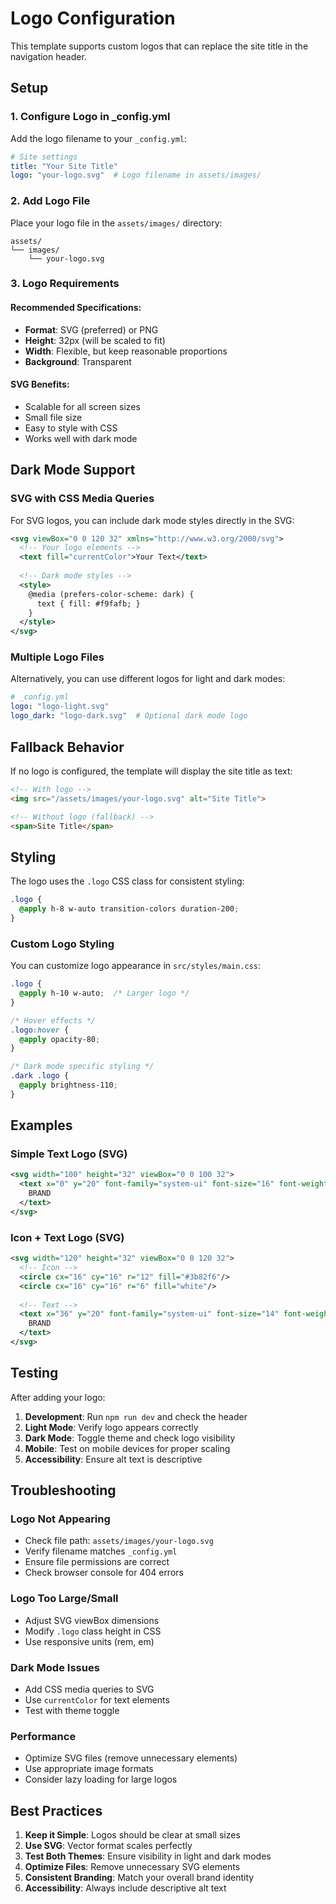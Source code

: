 # Logo Configuration

This template supports custom logos that can replace the site title in the navigation header.

## Setup

### 1. Configure Logo in _config.yml

Add the logo filename to your `_config.yml`:

```yaml
# Site settings
title: "Your Site Title"
logo: "your-logo.svg"  # Logo filename in assets/images/
```

### 2. Add Logo File

Place your logo file in the `assets/images/` directory:

```
assets/
└── images/
    └── your-logo.svg
```

### 3. Logo Requirements

#### Recommended Specifications:
- **Format**: SVG (preferred) or PNG
- **Height**: 32px (will be scaled to fit)
- **Width**: Flexible, but keep reasonable proportions
- **Background**: Transparent

#### SVG Benefits:
- Scalable for all screen sizes
- Small file size
- Easy to style with CSS
- Works well with dark mode

## Dark Mode Support

### SVG with CSS Media Queries

For SVG logos, you can include dark mode styles directly in the SVG:

```svg
<svg viewBox="0 0 120 32" xmlns="http://www.w3.org/2000/svg">
  <!-- Your logo elements -->
  <text fill="currentColor">Your Text</text>
  
  <!-- Dark mode styles -->
  <style>
    @media (prefers-color-scheme: dark) {
      text { fill: #f9fafb; }
    }
  </style>
</svg>
```

### Multiple Logo Files

Alternatively, you can use different logos for light and dark modes:

```yaml
# _config.yml
logo: "logo-light.svg"
logo_dark: "logo-dark.svg"  # Optional dark mode logo
```

## Fallback Behavior

If no logo is configured, the template will display the site title as text:

```html
<!-- With logo -->
<img src="/assets/images/your-logo.svg" alt="Site Title">

<!-- Without logo (fallback) -->
<span>Site Title</span>
```

## Styling

The logo uses the `.logo` CSS class for consistent styling:

```css
.logo {
  @apply h-8 w-auto transition-colors duration-200;
}
```

### Custom Logo Styling

You can customize logo appearance in `src/styles/main.css`:

```css
.logo {
  @apply h-10 w-auto;  /* Larger logo */
}

/* Hover effects */
.logo:hover {
  @apply opacity-80;
}

/* Dark mode specific styling */
.dark .logo {
  @apply brightness-110;
}
```

## Examples

### Simple Text Logo (SVG)
```svg
<svg width="100" height="32" viewBox="0 0 100 32">
  <text x="0" y="20" font-family="system-ui" font-size="16" font-weight="600" fill="currentColor">
    BRAND
  </text>
</svg>
```

### Icon + Text Logo (SVG)
```svg
<svg width="120" height="32" viewBox="0 0 120 32">
  <!-- Icon -->
  <circle cx="16" cy="16" r="12" fill="#3b82f6"/>
  <circle cx="16" cy="16" r="6" fill="white"/>
  
  <!-- Text -->
  <text x="36" y="20" font-family="system-ui" font-size="14" font-weight="600" fill="currentColor">
    BRAND
  </text>
</svg>
```

## Testing

After adding your logo:

1. **Development**: Run `npm run dev` and check the header
2. **Light Mode**: Verify logo appears correctly
3. **Dark Mode**: Toggle theme and check logo visibility
4. **Mobile**: Test on mobile devices for proper scaling
5. **Accessibility**: Ensure alt text is descriptive

## Troubleshooting

### Logo Not Appearing
- Check file path: `assets/images/your-logo.svg`
- Verify filename matches `_config.yml`
- Ensure file permissions are correct
- Check browser console for 404 errors

### Logo Too Large/Small
- Adjust SVG viewBox dimensions
- Modify `.logo` class height in CSS
- Use responsive units (rem, em)

### Dark Mode Issues
- Add CSS media queries to SVG
- Use `currentColor` for text elements
- Test with theme toggle

### Performance
- Optimize SVG files (remove unnecessary elements)
- Use appropriate image formats
- Consider lazy loading for large logos

## Best Practices

1. **Keep it Simple**: Logos should be clear at small sizes
2. **Use SVG**: Vector format scales perfectly
3. **Test Both Themes**: Ensure visibility in light and dark modes
4. **Optimize Files**: Remove unnecessary SVG elements
5. **Consistent Branding**: Match your overall brand identity
6. **Accessibility**: Always include descriptive alt text